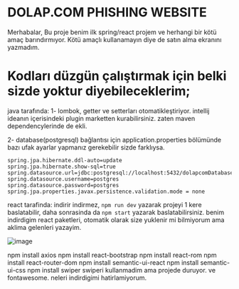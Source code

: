 # DOLAP.COM PHISHING WEBSITE  
Merhabalar,
Bu proje benim ilk spring/react projem ve herhangi bir kötü amaç barındırmıyor. Kötü amaçlı kullanamayın diye de satın alma ekranını yazmadım.


# Kodları düzgün çalıştırmak için belki sizde yoktur diyebileceklerim;
java tarafında:
1- lombok, getter ve setterları otomatikleştiriyor. intellij ideanın içerisindeki plugin marketten kurabilirsiniz. zaten maven dependencylerinde de ekli.

2- database(postgresql) bağlantısı için application.properties bölümünde bazı ufak ayarlar yapmanız gerekebilir sizde farklıysa.
``` spring.jpa.properties.hibernate.dialect = org.hibernate.dialect.PostgreSQLDialect
spring.jpa.hibernate.ddl-auto=update
spring.jpa.hibernate.show-sql=true
spring.datasource.url=jdbc:postgresql://localhost:5432/dolapcomDatabase
spring.datasource.username=postgres
spring.datasource.password=postgres
spring.jpa.properties.javax.persistence.validation.mode = none

```

react tarafinda:
indirir indirmez, ```npm run dev``` yazarak projeyi 1 kere baslatabilir, daha sonrasinda da ```npm start``` yazarak baslatabilirsiniz.
benim indirdigim react paketleri, otomatik olarak size yuklenir mi bilmiyorum ama aklima gelenleri yazayim.

![image](https://github.com/emirhankarakoc/dolapcom/assets/101813995/17a819d0-a111-4d8f-a0ee-ad2219406c27)

npm install axios
npm install react-bootstrap
npm install react-rom
npm install react-router-dom
npm install semantic-ui-react
npm install semantic-ui-css
npm install swiper
swiperi kullanmadim ama projede duruyor.
ve fontawesome. neleri indirdigimi hatirlamiyorum.
